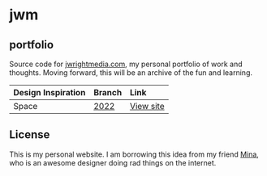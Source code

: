 <div>
  <h1>jwm</h1>
  <h2>portfolio</h1>
  <p>Source code for <a href="http://jwrightmedia.com/" target="_blank">jwrightmedia.com</a>, my personal portfolio of work and thoughts. Moving forward, this will be an archive of the fun and learning.</p>

| Design Inspiration       | Branch                                                    | Link                                 |
| :----------- | :-------------------------------------------------------- | :----------------------------------- |
| Space | [2022](https://jwrightmedia.com/)  | [View site](http://jwrightmedia.com/) |

## License

This is my personal website. I am borrowing this idea from my friend [Mina](https://github.com/minamarkham/), who is an awesome designer doing rad things on the internet.

</div>

